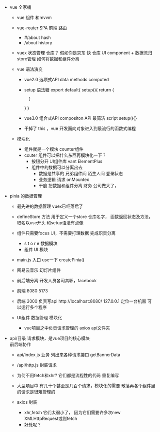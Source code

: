 - vue 全家桶
    - vue   组件 和mvvm
    - vue-router SPA 前端 路由
        - #/about hash
        - /about history
    - vuex 状态管理    仓库？
        假如你是京东 快     仓库
        UI component  +   数据流归store管理
        如何将数据和组件分离

    - vue 语法演变
        - vue2.0 选项式API    data methods computed
        - setup 语法糖 export default{
            setup(){
                return {

                }
            }
        }
        - vue3.0 组合式API   compositon API 最简洁
            script setup(){}
        - 干掉了 this ，vue 开发面向对象进入到最流行的函数式编程

    - 模块化
        - 组件就是一个模块 counter组件 
        - couter 组件可以把什么东西再模块化一下？
            - 按钮分开  UI组件库    vant    ElementPlus
            - 组件中的数据可以分离出去
                - 数据是共享的  兄弟组件间     陌生人间 登录状态
                - 业务逻辑
                    请求 onMounted  
                - 干脆 把数据和组件分离    财务
                公司做大了， 

- pinia 的数据管理
    - 最先进的数据管理    vuex已经落后了
    -  defineStore 方法 用于定义一个store 仓库名字， 函数返回状态及方法，取名以use开头 和setup语法有点像
    - 组件只需要focus UI，不需要打理数据 完成职责分离
        - s t o r e 数据模块
        - 组件 UI 模块 
    - main.js  入口 use一下 createPinia()

    - 网易云音乐 幻灯片组件

    - 前后端分离 开发人员各司其职，facebook 
    - 前端 8080   5173
    - 后端 3000  负责写api
    http://localhost:8080/
    127.0.0.1 定位一台机器 可以运行多个程序
    
    - UI组件 数据管理  模块化
        - vue项目之中负责请求管理的 axios  api文件夹

- api/目录 请求模块，是vue项目的核心模块  
    前后端协作
    - api/index.js
        业务 列出来各种请求接口 getBannerData
    - /api/http.js 封装请求
    
    - 为何不用fetch和xhr?
        它们都是流程性的代码 重复编写 
    - 大型项目中
        有几十个甚至是几百个请求，模块化的需要 散落再各个组件里的请求是很难管理的
    - axios 封装
        - xhr,fetch 它们太弱小了，
            因为它们需要许多次new XMLHttpRequest或则fetch
        - 好处呢？